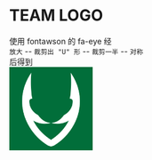 # TEAM LOGO 

使用 fontawson 的 fa-eye 经  
`放大` -- `裁剪出 "U" 形` -- `裁剪一半` -- `对称`  
后得到  
<img src="nice2cu.png" style="width:150px;height:150px">
